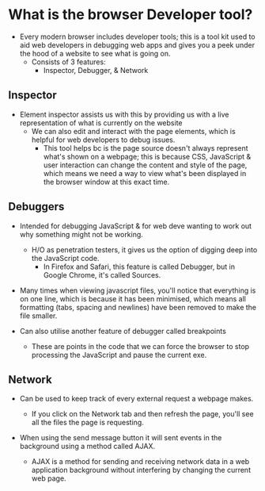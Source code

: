 # What is the browser Developer tool?

* Every modern browser includes developer tools; this is a tool kit used to aid web developers in debugging web apps and gives you a peek under the hood of a website to see what is going on.
  * Consists of 3 features:
    * Inspector, Debugger, & Network

## Inspector

* Element inspector assists us with this by providing us with a live representation of what is currently on the website
  * We can also edit and interact with the page elements, which is helpful for web developers to debug issues.
    * This tool helps bc is the page source doesn't always represent what's shown on a webpage; this is because CSS, JavaScript & user interaction can change the content and style of the page, which means we need a way to view what's been displayed in the browser window at this exact time.

## Debuggers

* Intended for debugging JavaScript & for web deve wanting to work out why something might not be working.
  * H/O as penetration testers, it gives us the option of digging deep into the JavaScript code.
    * In Firefox and Safari, this feature is called Debugger, but in Google Chrome, it's called Sources.

* Many times when viewing javascript files, you'll notice that everything is on one line, which is because it has been minimised, which means all formatting (tabs, spacing and newlines) have been removed to make the file smaller.

* Can also utilise another feature of debugger called breakpoints
  * These are points in the code that we can force the browser to stop processing the JavaScript and pause the current exe.

## Network

* Can be used to keep track of every external request a webpage makes.
  * If you click on the Network tab and then refresh the page, you'll see all the files the page is requesting.

* When using the send message button it will sent events in the background using a method called AJAX.
  * AJAX is a method for sending and receiving network data in a web application background without interfering by changing the current web page.
